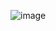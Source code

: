 ![image](https://github.com/isabelrb29/trilha-java-basico/assets/135631767/31c8cdff-8b0e-4ee0-ad06-896e02c914d4)
